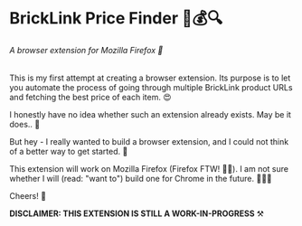 # BrickLink Price Finder 🧱💰🔍
###### A browser extension for Mozilla Firefox 🦊

This is my first attempt at creating a browser extension. Its purpose is to let you automate the process of going through multiple BrickLink product URLs and fetching the best price of each item. 😍

I honestly have no idea whether such an extension already exists. May be it does.. 😬

But hey - I really wanted to build a browser extension, and I could not think of a better way to get started. 🤪

This extension will work on Mozilla Firefox (Firefox FTW! 🤘🏼). I am not sure whether I will (read: "want to") build one for Chrome in the future. 🤷🏼‍♂️

Cheers! 🍻

**DISCLAIMER: THIS EXTENSION IS STILL A WORK-IN-PROGRESS** ⚒️